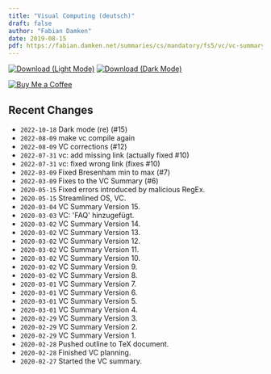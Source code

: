 ```yaml
---
title: "Visual Computing (deutsch)"
draft: false
author: "Fabian Damken"
date: 2019-08-15
pdf: https://fabian.damken.net/summaries/cs/mandatory/fs5/vc/vc-summary.pdf
---
```


[![Download (Light Mode)](/download.png)](vc-summary.pdf)
[![Download (Dark Mode)](/download-dark.png)](vc-summary-dark.pdf)

[![Buy Me a Coffee](/kofi.png)](https://ko-fi.com/fdamken)

## Recent Changes
- `2022-10-18` Dark mode (re) (#15)
- `2022-08-09` make vc compile again
- `2022-08-09` VC corrections (#12)
- `2022-07-31` vc: add missing link (actually fixed #10)
- `2022-07-31` vc: fixed wrong link (fixes #10)
- `2022-03-09` Fixed Bresenham min to max (#7)
- `2022-03-09` Fixes to the VC Summary (#6)
- `2020-05-15` Fixed errors introduced by malicious RegEx.
- `2020-05-15` Streamlined OS, VC.
- `2020-03-04` VC Summary Version 15.
- `2020-03-03` VC: 'FAQ' hinzugefügt.
- `2020-03-02` VC Summary Version 14.
- `2020-03-02` VC Summary Version 13.
- `2020-03-02` VC Summary Version 12.
- `2020-03-02` VC Summary Version 11.
- `2020-03-02` VC Summary Version 10.
- `2020-03-02` VC Summary Version 9.
- `2020-03-02` VC Summary Version 8.
- `2020-03-01` VC Summary Version 7.
- `2020-03-01` VC Summary Version 6.
- `2020-03-01` VC Summary Version 5.
- `2020-03-01` VC Summary Version 4.
- `2020-02-29` VC Summary Version 3.
- `2020-02-29` VC Summary Version 2.
- `2020-02-29` VC Summary Version 1.
- `2020-02-28` Pushed outline to TeX document.
- `2020-02-28` Finished VC planning.
- `2020-02-27` Started the VC summary.
